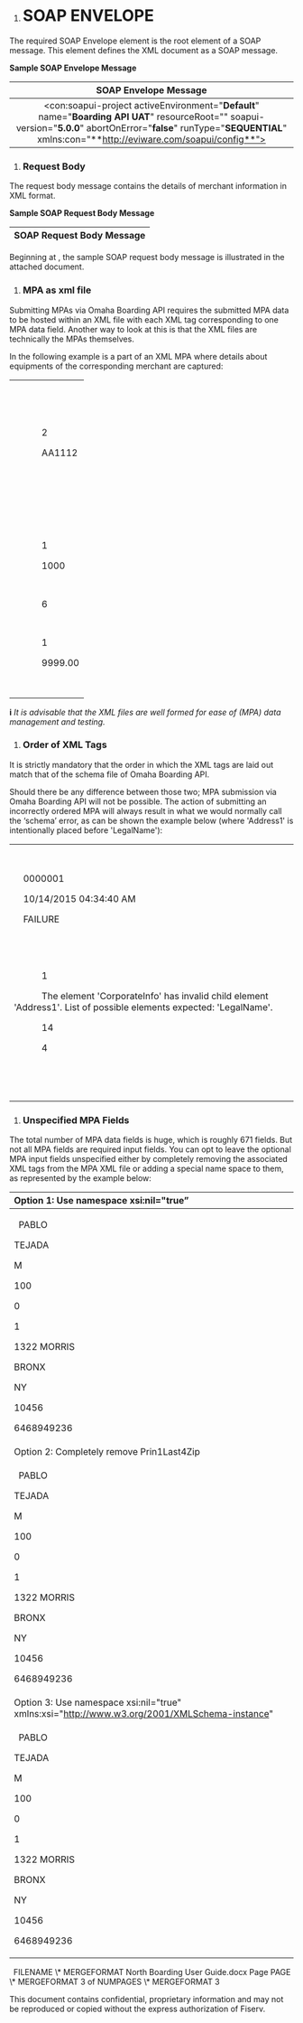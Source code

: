 ﻿
1. # **SOAP ENVELOPE**
The required SOAP Envelope element is the root element of a SOAP message. This element defines the XML document as a SOAP message.

**Sample SOAP Envelope Message** 

|**SOAP Envelope Message**|
| :-: |
|<con:soapui-project activeEnvironment="**Default**" name="**Boarding API UAT**" resourceRoot="" soapui-version="**5.0.0**" abortOnError="**false**" runType="**SEQUENTIAL**" xmlns:con="**http://eviware.com/soapui/config**">|

1. ### **Request Body**
The request body message contains the details of merchant information in XML format.


**Sample SOAP Request Body Message**

|**SOAP Request Body Message**|
| :-: |
Beginning at <MpaInfo>, the sample SOAP request body message is illustrated in the attached document.


1. ### **MPA as xml file**
Submitting MPAs via Omaha Boarding API requires the submitted MPA data to be hosted within an XML file with each XML tag corresponding to one MPA data field. Another way to look at this is that the XML files are technically the MPAs themselves. 

In the following example is a part of an XML MPA where details about equipments of the corresponding merchant are captured:

||
| :- |
|<p>`    `<Equipment></p><p>`      `<EquipmentTemplate xsi:nil="true" xmlns:xsi="http://www.w3.org/2001/XMLSchema-instance"></EquipmentTemplate></p><p>`      `<FrontEndFE>2</FrontEndFE></p><p>`      `<Model>AA1112</Model></p><p>`      `<PinPad xsi:nil="true" xmlns:xsi="http://www.w3.org/2001/XMLSchema-instance"></PinPad></p><p>`      `<Printer xsi:nil="true" xmlns:xsi="http://www.w3.org/2001/XMLSchema-instance"></Printer></p><p>`      `<CheckReader xsi:nil="true" xmlns:xsi="http://www.w3.org/2001/XMLSchema-instance"></CheckReader></p><p>`      `<CloverOption xsi:nil="true" xmlns:xsi="http://www.w3.org/2001/XMLSchema-instance"></CloverOption></p><p>`      `<EquipmentType>1</EquipmentType></p><p>`      `<SerialNumber>1000</SerialNumber></p><p>`      `<RoamEmvMobileReader xsi:nil="true" xmlns:xsi="http://www.w3.org/2001/XMLSchema-instance"></RoamEmvMobileReader></p><p>`      `<BillingMethod>6</BillingMethod></p><p>`      `<TrainingIndicator xsi:nil="true" xmlns:xsi="http://www.w3.org/2001/XMLSchema-instance"></TrainingIndicator></p><p>`      `<Quantity>1</Quantity></p><p>`      `<UnitPrice>9999.00</UnitPrice></p><p>`    `</Equipment>      </p>|
**i** *It is advisable that the XML files are well formed for ease of (MPA) data management and testing.*
1. ### **Order of XML Tags**
It is strictly mandatory that the order in which the XML tags are laid out match that of the schema file of Omaha Boarding API. 

Should there be any difference between those two; MPA submission via Omaha Boarding API will not be possible. The action of submitting an incorrectly ordered MPA will always result in what we would normally call the ‘schema’ error, as can be shown the example below (where 'Address1' is intentionally placed before 'LegalName'):

||
| :- |
|<p>` `<SubmitMPAResult xmlns:xsd="http://www.w3.org/2001/XMLSchema" xmlns:xsi="http://www.w3.org/2001/XMLSchema-instance"></p><p>`  `<ExternalRefId xmlns="http://tempuri.org/">0000001</ExternalRefId></p><p>`  `<Timestamp xmlns="http://tempuri.org/">10/14/2015 04:34:40 AM</Timestamp></p><p>`  `<Status xmlns="http://tempuri.org/">FAILURE</Status></p><p>`  `<Errors xmlns="http://tempuri.org/"></p><p>`    `<MerchantError></p><p>`      `<ErrorId>1</ErrorId></p><p>`      `<ErrorDescription>The element 'CorporateInfo' has invalid child element 'Address1'. List of possible elements expected: 'LegalName'.</ErrorDescription></p><p>`      `<LineNumber>14</LineNumber></p><p>`      `<ColumnNumber>4</ColumnNumber></p><p>`    `</MerchantError></p><p>`  `</Errors></p><p></SubmitMPAResult></p>|

1. ### **Unspecified MPA Fields**
The total number of MPA data fields is huge, which is roughly 671 fields. But not all MPA fields are required input fields. You can opt to leave the optional MPA input fields unspecified either by completely removing the associated XML tags from the MPA XML file or adding a special name space to them, as represented by the example below:

|Option 1: Use namespace xsi:nil="true” |
| :- |
|<p>` `<Prin1FirstName>PABLO</Prin1FirstName></p><p><Prin1LastName>TEJADA</Prin1LastName></p><p><Prin1MiddleInitial>M</Prin1MiddleInitial></p><p><Prin1OwnershipPercent>100</Prin1OwnershipPercent></p><p><Prin1GuarantorCode>0</Prin1GuarantorCode></p><p><Prin1Title>1</Prin1Title></p><p><Prin1Address>1322 MORRIS</Prin1Address></p><p><Prin1City>BRONX</Prin1City></p><p><Prin1State>NY</Prin1State></p><p><Prin1First5Zip>10456</Prin1First5Zip></p><p><Prin1Last4Zip xsi:nil="true" /></p><p><Prin1Phone>6468949236</Prin1Phone></p>|
|Option 2: Completely remove Prin1Last4Zip|
|<p>` `<Prin1FirstName>PABLO</Prin1FirstName></p><p><Prin1LastName>TEJADA</Prin1LastName></p><p><Prin1MiddleInitial>M</Prin1MiddleInitial></p><p><Prin1OwnershipPercent>100</Prin1OwnershipPercent></p><p><Prin1GuarantorCode>0</Prin1GuarantorCode></p><p><Prin1Title>1</Prin1Title></p><p><Prin1Address>1322 MORRIS</Prin1Address></p><p><Prin1City>BRONX</Prin1City></p><p><Prin1State>NY</Prin1State></p><p><Prin1First5Zip>10456</Prin1First5Zip></p><p><Prin1Phone>6468949236</Prin1Phone></p>|
|Option 3: Use namespace xsi:nil="true" xmlns:xsi="http://www.w3.org/2001/XMLSchema-instance"|
|<p>` `<Prin1FirstName>PABLO</Prin1FirstName></p><p><Prin1LastName>TEJADA</Prin1LastName></p><p><Prin1MiddleInitial>M</Prin1MiddleInitial></p><p><Prin1OwnershipPercent>100</Prin1OwnershipPercent></p><p><Prin1GuarantorCode>0</Prin1GuarantorCode></p><p><Prin1Title>1</Prin1Title></p><p><Prin1Address>1322 MORRIS</Prin1Address></p><p><Prin1City>BRONX</Prin1City></p><p><Prin1State>NY</Prin1State></p><p><Prin1First5Zip>10456</Prin1First5Zip></p><p><Prin1Last4Zip xsi:nil="true" xmlns:xsi="http://www.w3.org/2001/XMLSchema-instance"></Prin1Last4Zip></p><p><Prin1Phone>6468949236</Prin1Phone></p><p></p>|



` `FILENAME   \\* MERGEFORMAT North Boarding User Guide.docx		Page  PAGE   \\* MERGEFORMAT 3 of  NUMPAGES   \\* MERGEFORMAT 3

This document contains confidential, proprietary information and may not be reproduced or copied without the express authorization of Fiserv. 
